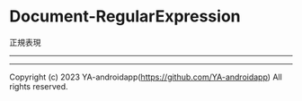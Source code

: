 # Document-RegularExpression

正規表現

---



---

Copyright (c) 2023 YA-androidapp(https://github.com/YA-androidapp) All rights reserved.
